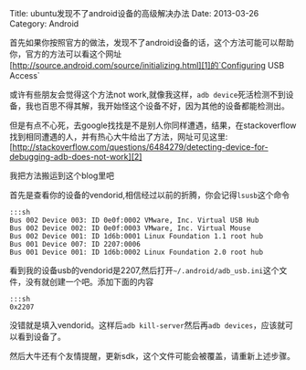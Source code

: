 Title: ubuntu发现不了android设备的高级解决办法
Date: 2013-03-26 
Category: Android

首先如果你按照官方的做法，发现不了android设备的话，这个方法可能可以帮助你，官方的方法可以看这个网址[http://source.android.com/source/initializing.html][1]的`Configuring USB Access`

或许有些朋友会觉得这个方法not work,就像我这样，`adb device`死活检测不到设备，我也百思不得其解，我开始怪这个设备不好，因为其他的设备都能检测出。

但是有点不心死，去google找找是不是别人你同样遭遇，结果，在stackoverflow找到相同遭遇的人，并有热心大牛给出了方法，网址可见这里:[http://stackoverflow.com/questions/6484279/detecting-device-for-debugging-adb-does-not-work][2]

我把方法搬运到这个blog里吧

首先是查看你的设备的vendorid,相信经过以前的折腾，你会记得`lsusb`这个命令

    :::sh
    Bus 002 Device 003: ID 0e0f:0002 VMware, Inc. Virtual USB Hub
    Bus 002 Device 002: ID 0e0f:0003 VMware, Inc. Virtual Mouse
    Bus 002 Device 001: ID 1d6b:0001 Linux Foundation 1.1 root hub
    Bus 001 Device 007: ID 2207:0006  
    Bus 001 Device 001: ID 1d6b:0002 Linux Foundation 2.0 root hub

看到我的设备usb的vendorid是2207,然后打开`~/.android/adb_usb.ini`这个文件，没有就创建一个吧。添加下面的内容

    :::sh
    0x2207

没错就是填入vendorid。这样后`adb kill-server`然后再`adb devices`，应该就可以看到设备了。

然后大牛还有个友情提醒，更新sdk，这个文件可能会被覆盖，请重新上述步骤。

[1]: http://source.android.com/source/initializing.html
[2]: http://stackoverflow.com/questions/6484279/detecting-device-for-debugging-adb-does-not-work
